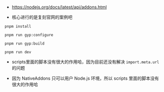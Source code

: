 * https://nodejs.org/docs/latest/api/addons.html 

* 核心进行的是复刻官网的案例吧

```
pnpm install

pnpm run gyp:configure

pnpm run gyp:build

pnpm run dev
```

* scripts里面的脚本没有很大的作用哈，因为目前还没有解决 `import.meta.url` 的问题

* 因为 NativeAddons 只可以用户 Node.js 环境，所以 scripts 里面的脚本没有很大的作用哈

